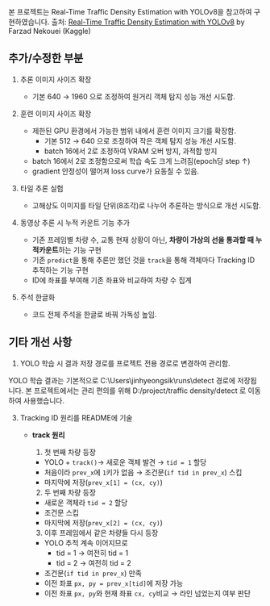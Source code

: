 본 프로젝트는 Real-Time Traffic Density Estimation with YOLOv8을 참고하여 구현하였습니다. 
출처: [Real-Time Traffic Density Estimation with YOLOv8](https://www.kaggle.com/code/farzadnekouei/real-time-traffic-density-estimation-with-yolov8/notebook) by Farzad Nekouei (Kaggle)

## 추가/수정한 부분

1. 추론 이미지 사이즈 확장
    - 기본 640 → 1960 으로 조정하여 원거리 객체 탐지 성능 개선 시도함.

2. 훈련 이미지 사이즈 확장
    - 제한된 GPU 환경에서 가능한 범위 내에서 훈련 이미지 크기를 확장함.
        - 기본 512 → 640 으로 조정하여 작은 객체 탐지 성능 개선 시도함.
        - batch 16에서 2로 조정하여 VRAM 오버 방지, 과적합 방지
    - batch 16에서 2로 조정함으로써 학습 속도 크게 느려짐(epoch당 step ↑)
    - gradient 안정성이 떨어져 loss curve가 요동칠 수 있음.

3. 타일 추론 실험
    - 고해상도 이미지를 타일 단위(8조각)로 나누어 추론하는 방식으로 개선 시도함.

4. 동영상 추론 시 누적 카운트 기능 추가
    - 기존 프레임별 차량 수, 교통 현재 상황이 아닌,
      **차량이 가상의 선을 통과할 때 누적카운트**하는 기능 구현
    - 기존 `predict`을 통해 추론만 했던 것을 `track`을 통해 객체마다 Tracking ID 추적하는 기능 구현
    - ID에 좌표를 부여해 기존 좌표와 비교하여 차량 수 집계

5. 주석 한글화
    - 코드 전체 주석을 한글로 바꿔 가독성 높임.

## 기타 개선 사항

1. YOLO 학습 시 결과 저장 경로를 프로젝트 전용 경로로 변경하여 관리함.

YOLO 학습 결과는 기본적으로 C:\Users\jinhyeongsik\runs\detect 경로에 저장됩니다.
본 프로젝트에서는 관리 편의를 위해 D:/project/traffic density/detect 로 이동하여 사용했습니다.

3. Tracking ID 원리를 README에 기술 

    - **track 원리**
        1. 첫 번째 차량 등장
        - YOLO + `track()`→ 새로운 객체 발견 → `tid = 1` 할당
        - 처음이라 `prev_x`에 `1`키가 없음 → 조건문(`if tid in prev_x`) 스킵
        - 마지막에 저장(`prev_x[1] = (cx, cy)`)

        2. 두 번째 차량 등장
        - 새로운 객체라 `tid = 2` 할당
        - 조건문 스킵
        - 마지막에 저장(`prev_x[2] = (cx, cy)`)

        3. 이후 프레임에서 같은 차량들 다시 등장
        - YOLO 추적 계속 이어지므로
            - tid = 1 → 여전히 tid = 1
            - tid = 2 → 여전히 tid = 2
        - 조건문(`if tid in prev_x`) 만족
        - 이전 좌표 `px, py = prev_x[tid]`에 저장 가능
        - 이전 좌표 `px, py`와 현재 좌표 `cx, cy`비교 → 라인 넘었는지 여부 판단


